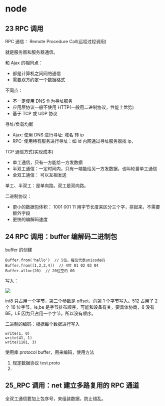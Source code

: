 # node

## 23 RPC 调用

RPC 通信： Remote Procedure Call(远程过程调用)

就是服务器和服务器通信。

和 Ajax 的相同点：

- 都是计算机之间网络通信
- 需要双方约定一个数据格式

不同点：

- 不一定使用 DNS 作为寻址服务
- 应用层协议一般不使用 HTTP(一般用二进制协议，性能上优势)
- 基于 TCP 或 UDP 协议

寻址/负载均衡

- Ajax: 使用 DNS 进行寻址: 域名 转 ip
- RPC: 使用特有服务进行寻址：如 id 内网通过寻址服务器找 ip，

TCP 通信方式(实现成本)

- 单工通信，只有一方能给一方发数据
- 半双工通信：一定时间内，只有一端能给另一方发数据，也叫轮番单工通信
- 全双工通信： 可以互相发送

单工、半双工：是单向路。双工是双向路。

二进制协议：

- 更小的数据包体积： 1001 001 11 用字节长度来区分三个字，拼起来，不需要额外字段
- 更快的编解码速度

## 24 RPC 调用：buffer 编解码二进制包

buffer 的创建

```
Buffer.from('hello')  // 5位，每位代表unicode码
Buffer.from([1,2,3,4])  // 4位 01 02 03 04
Buffer.alloc(20)  // 20位空的 00
```

写入：

![](imgs/2020-07-28-10-53-25.png)

int8 只占用一个字节，第二个参数是 offset，向第 1 个字节写入。512 占用了 2 个 16 位字节，le,be 是字节排布顺序，可能和设备有关，要具体协商，8 没有 BE，LE 因为只占用一个字节，所以没有顺序。

二进制的编码：根据每个数据进行写入

```
write(1, 0)
write(41, 1)
write(1101, 3)
```

使用库 protocol buffer，用来编码，使用方法

1. 规定数据协议 test.proto
2.

## 25_RPC 调用：net 建立多路复用的 RPC 通道

全双工通信要加上包序号，来组装数据，防止错乱。
